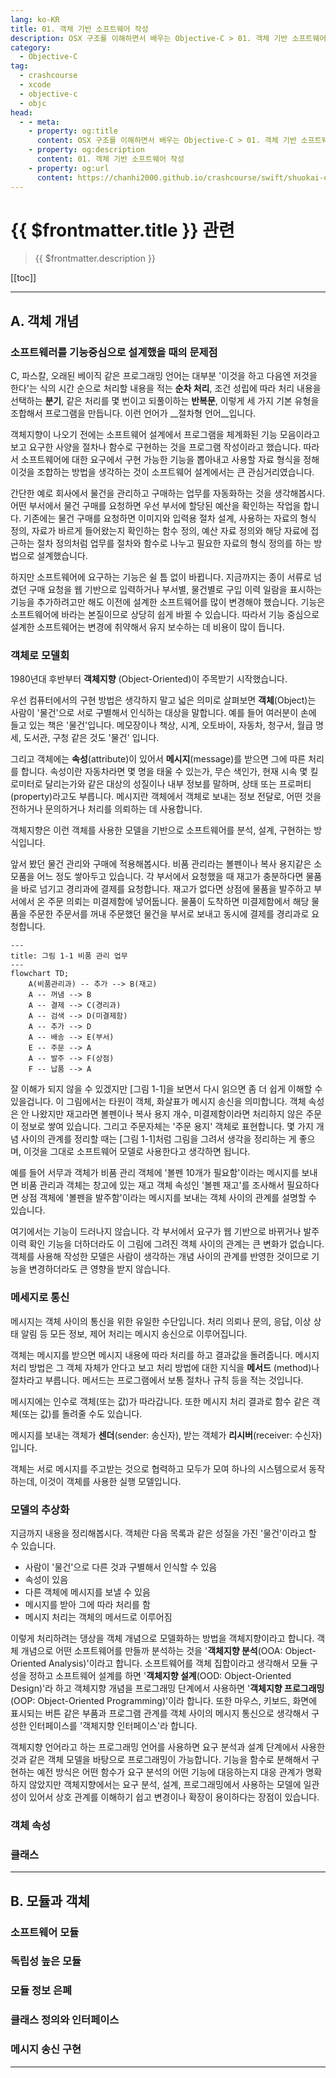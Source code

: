 ```yaml
---
lang: ko-KR
title: 01. 객체 기반 소프트웨어 작성
description: OSX 구조를 이해하면서 배우는 Objective-C > 01. 객체 기반 소프트웨어 작성
category:
  - Objective-C
tag: 
  - crashcourse
  - xcode
  - objective-c
  - objc
head:
  - - meta:
    - property: og:title
      content: OSX 구조를 이해하면서 배우는 Objective-C > 01. 객체 기반 소프트웨어 작성
    - property: og:description
      content: 01. 객체 기반 소프트웨어 작성
    - property: og:url
      content: https://chanhi2000.github.io/crashcourse/swift/shuokai-objc/01.html
---
```


# {{ $frontmatter.title }} 관련

> {{ $frontmatter.description }}

[[toc]]

---

## A. 객체 개념

### 소프트웨러를 기능중심으로 설계했을 때의 문제점

C, 파스칼, 오래된 베이직 같은 프로그래밍 언어는 대부분 '이것을 하고 다음엔 저것을 한다'는 식의 시간 순으로 처리할 내용을 적는 __순차 처리__, 조건 성립에 따라 처리 내용을 선택하는 __분기__, 같은 처리를 몇 번이고 되풀이하는 __반복문__, 이렇게 세 가지 기본 유형을 조합해서 프로그램을 만듭니다. 이런 언어가 __절차형 언어__입니다.

객체지향이 나오기 전에는 소프트웨어 설계에서 프로그램을 체계화된 기능 모음이라고 보고 요구한 사양을 절차나 함수로 구현하는 것을 프로그램 작성이라고 했습니다. 따라서 소프트웨어에 대한 요구에서 구현 가능한 기능을 뽑아내고 사용할 자료 형식을 정해 이것을 조합하는 방법을 생각하는 것이 소프트웨어 설계에서는 큰 관심거리였습니다.

간단한 예로 회사에서 물건을 관리하고 구매하는 업무를 자동화하는 것을 생각해봅시다. 어떤 부서에서 물건 구매를 요청하면 우선 부서에 할당된 예산을 확인하는 작업을 합니다. 기존에는 물건 구매를 요청하면 이미지와 입력용 절차 설계, 사용하는 자료의 형식 정의, 자료가 바르게 들어왔는지 확인하는 함수 정의, 예산 자료 정의와 해당 자료에 접근하는 절차 정의처럼 업무를 절차와 함수로 나누고 필요한 자료의 형식 정의를 하는 방법으로 설계했습니다.

하지만 소프트웨어에 요구하는 기능은 쉴 틈 없이 바뀝니다. 지금까지는 종이 서류로 넘겼던 구매 요청을 웹 기반으로 입력하거나 부서별, 물건별로 구입 이력 일람을 표시하는 기능을 추가하려고만 해도 이전에 설계한 소프트웨어를 많이 변경해야 했습니다. 기능은 소프트웨어에 바라는 본질이므로 상당히 쉽게 바뀔 수 있습니다. 따라서 기능 중심으로 설계한 소프트웨어는 변경에 취약해서 유지 보수하는 데 비용이 많이 듭니다.

### 객체로 모델회

1980년대 후반부터 __객체지향__ (Object-Oriented)이 주목받기 시작했습니다.

우선 컴퓨터에서의 구현 방법은 생각하지 말고 넓은 의미로 살펴보면 __객체__(Object)는 사람이 '물건'으로 서로 구별해서 인식하는 대상을 말합니다. 예를 들어 여러분이 손에 들고 있는 책은 '물건'입니다. 메모장이나 책상, 시계, 오토바이, 자동차, 청구서, 월급 명세, 도서관, 구청 같은 것도 '물건' 입니다.

그리고 객체에는 __속성__(attribute)이 있어서 __메시지__(message)를 받으면 그에 따른 처리를 합니다. 속성이란 자동차라면 몇 명을 태울 수 있는가, 무슨 색인가, 현재 시속 몇 킬로미터로 달리는가와 같은 대상의 성질이나 내부 정보를 말하며, 상태 또는 프로퍼티(property)라고도 부릅니다. 메시지란 객체에서 객체로 보내는 정보 전달로, 어떤 것을 전하거나 문의하거나 처리를 의뢰하는 데 사용합니다.

객체지향은 이런 객체를 사용한 모델을 기반으로 소프트웨어를 분석, 설계, 구현하는 방식입니다.

앞서 봤던 물건 관리와 구매에 적용해봅시다. 비품 관리라는 볼펜이나 복사 용지같은 소모품을 어느 정도 쌓아두고 있습니다. 각 부서에서 요청했을 때 재고가 충분하다면 물품을 바로 넘기고 경리과에 결제를 요청합니다. 재고가 없다면 상점에 물품을 발주하고 부서에서 온 주문 의뢰는 미결제함에 넣어둡니다. 물품이 도착하면 미결제함에서 해당 물품을 주문한 주문서를 꺼내 주문했던 물건을 부서로 보내고 동시에 결제를 경리과로 요청합니다.

```mermaid
---
title: 그림 1-1 비품 관리 업무
---
flowchart TD;
    A(비품관리과) -- 추가 --> B(재고)
    A -- 꺼냄 --> B
    A -- 결제 --> C(경리과)
    A -- 검색 --> D(미결제함)
    A -- 추가 --> D
    A -- 배송 --> E(부서)
    E -- 주문 --> A
    A -- 발주 --> F(상점)
    F -- 납품 --> A
```

<!-- TODO: 이미지 추가 -->

잘 이해가 되지 않을 수 있겠지만 [그림 1-1]을 보면서 다시 읽으면 좀 더 쉽게 이해할 수 있을겁니다. 이 그림에서는 타원이 객체, 화살표가 메시지 송신을 의미합니다. 객체 속성은 안 나왔지만 재고라면 볼펜이나 복사 용지 개수, 미결제함이라면 처리하지 않은 주문이 정보로 쌓여 있습니다. 그리고 주문자체는 '주문 용지' 객체로 표현합니다. 몇 가지 개념 사이의 관계를 정리할 때는 [그림 1-1]처럼 그림을 그려서 생각을 정리하는 게 좋으며, 이것을 그대로 소프트웨어 모델로 사용한다고 생각하면 됩니다.

예를 들어 서무과 객체가 비품 관리 객체에 '볼펜 10개가 필요함'이라는 메시지를 보내면 비품 관리과 객체는 창고에 있는 재고 객체 속성인 '볼펜 재고'를 조사해서 필요하다면 상점 객체에 '볼펜을 발주함'이라는 메시지를 보내는 객체 사이의 관계를 설명할 수 있습니다.

여기에서는 기능이 드러나지 않습니다. 각 부서에서 요구가 웹 기반으로 바뀌거나 발주 이력 확인 기능을 더하더라도 이 그림에 그려진 객체 사이의 관계는 큰 변화가 없습니다. 객체를 사용해 작성한 모델은 사람이 생각하는 개념 사이의 관계를 반영한 것이므로 기능을 변경하더라도 큰 영향을 받지 않습니다.

### 메세지로 통신

메시지는 객체 사이의 통신을 위한 유일한 수단입니다. 처리 의뢰나 문의, 응답, 이상 상태 알림 등 모든 정보, 제어 처리는 메시지 송신으로 이루어집니다.

객체는 메시지를 받으면 메시지 내용에 따라 처리를 하고 결과값을 돌려줍니다. 메시지 처리 방법은 그 객체 자체가 안다고 보고 처리 방법에 대한 지식을 __메서드__ (method)나 절차라고 부릅니다. 메서드는 프로그램에서 보통 절차나 규칙 등을 적는 것입니다.

메시지에는 인수로 객체(또는 값)가 따라갑니다. 또한 메시지 처리 결과로 함수 같은 객체(또는 값)를 돌려줄 수도 있습니다.

메시지를 보내는 객체가 __센더__(sender: 송신자), 받는 객체가 __리시버__(receiver: 수신자) 입니다.

객체는 서로 메시지를 주고받는 것으로 협력하고 모두가 모여 하나의 시스템으로서 동작하는데, 이것이 객체를 사용한 실행 모델입니다.

### 모델의 추상화

지금까지 내용을 정리해봅시다. 객체란 다음 목록과 같은 성질을 가진 '물건'이라고 할 수 있습니다.

- 사람이 '물건'으로 다른 것과 구별해서 인식할 수 있음
- 속성이 있음
- 다른 객체에 메시지를 보낼 수 있음
- 메시지를 받아 그에 따라 처리를 함
- 메시지 처리는 객체의 메서드로 이루어짐

이렇게 처리하려는 댕상을 객체 개념으로 모델화하는 방법을 객체지향이라고 합니다. 객체 개념으로 어떤 소프트웨어를 만들까 분석하는 것을 '__객체지향 분석__(OOA: Object-Oriented Analysis)'이라고 합니다. 소프트웨어를 객체 집합이라고 생각해서 모듈 구성을 정하고 소프트웨어 설계를 하면 '__객체지향 설계__(OOD: Object-Oriented Design)'라 하고 객체지향 개념을 프로그래밍 단계에서 사용하면 '__객체지향 프로그래밍__(OOP: Object-Oriented Programming)'이라 합니다. 또한 마우스, 키보드, 화면에 표시되는 버튼 같은 부품과 프로그램 관계를 객체 사이의 메시지 통신으로 생각해서 구성한 인터페이스를 '객체지향 인터페이스'라 합니다.

객체지향 언어라고 하는 프로그래밍 언어를 사용하면 요구 분석과 설계 단계에서 사용한 것과 같은 객체 모델을 바탕으로 프로그래밍이 가능합니다. 기능을 함수로 분해해서 구현하는 예전 방식은 어떤 함수가 요구 분석의 어떤 기능에 대응하는지 대응 관계가 명확하지 않았지만 객체지향에서는 요구 분석, 설계, 프로그래밍에서 사용하는 모델에 일관성이 있어서 상호 관계를 이해하기 쉽고 변경이나 확장이 용이하다는 장점이 있습니다.

<!-- 그림 1-2 추가 (p.33) -->



### 객체 속성


### 클래스

---

## B. 모듈과 객체


### 소프트웨어 모듈

### 독립성 높은 모듈

### 모듈 정보 은폐

### 클래스 정의와 인터페이스

### 메시지 송신 구현

---

<TagLinks />